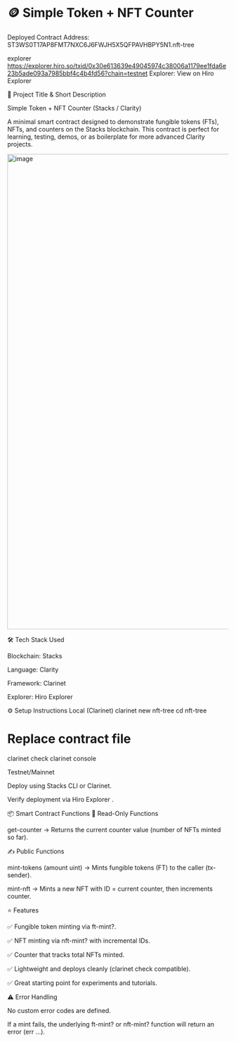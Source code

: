 # 🪙 Simple Token + NFT Counter

Deployed Contract Address:
ST3WS0T17AP8FMT7NXC6J6FWJH5X5QFPAVHBPY5N1.nft-tree

explorer https://explorer.hiro.so/txid/0x30e613639e49045974c38006a1179ee1fda6e23b5ade093a7985bbf4c4b4fd56?chain=testnet
Explorer: View on Hiro Explorer

📜 Project Title & Short Description

Simple Token + NFT Counter (Stacks / Clarity)

A minimal smart contract designed to demonstrate fungible tokens (FTs), NFTs, and counters on the Stacks blockchain.
This contract is perfect for learning, testing, demos, or as boilerplate for more advanced Clarity projects.

<img width="1920" height="1080" alt="image" src="https://github.com/user-attachments/assets/b1f2e3e8-1d0f-40b9-ab91-701303e67e75" />


🛠 Tech Stack Used

Blockchain: Stacks

Language: Clarity

Framework: Clarinet

Explorer: Hiro Explorer

⚙️ Setup Instructions
Local (Clarinet)
clarinet new nft-tree
cd nft-tree

# Replace contract file
clarinet check
clarinet console

Testnet/Mainnet

Deploy using Stacks CLI or Clarinet.

Verify deployment via Hiro Explorer
.

📦 Smart Contract Functions
🔎 Read-Only Functions

get-counter → Returns the current counter value (number of NFTs minted so far).

✍️ Public Functions

mint-tokens (amount uint) → Mints fungible tokens (FT) to the caller (tx-sender).

mint-nft → Mints a new NFT with ID = current counter, then increments counter.

⭐ Features

✅ Fungible token minting via ft-mint?.

✅ NFT minting via nft-mint? with incremental IDs.

✅ Counter that tracks total NFTs minted.

✅ Lightweight and deploys cleanly (clarinet check compatible).

✅ Great starting point for experiments and tutorials.

⚠️ Error Handling

No custom error codes are defined.

If a mint fails, the underlying ft-mint? or nft-mint? function will return an error (err ...).
